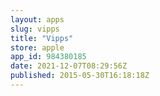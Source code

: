 ```yaml
---
layout: apps
slug: vipps
title: "Vipps"
store: apple
app_id: 984380185
date: 2021-12-07T08:29:56Z
published: 2015-05-30T16:18:18Z
---
```

